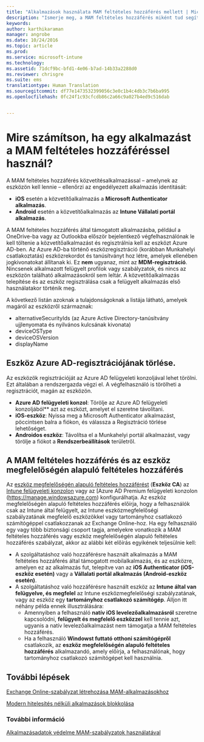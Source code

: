 ```yaml
---
title: "Alkalmazások használata MAM feltételes hozzáférés mellett | Microsoft Intune"
description: "Ismerje meg, a MAM feltételes hozzáférés miként tud segíteni abban, hogy mely alkalmazások férhessenek hozzá az O365 szolgátasaihoz."
keywords: 
author: karthikaraman
manager: angrobe
ms.date: 10/24/2016
ms.topic: article
ms.prod: 
ms.service: microsoft-intune
ms.technology: 
ms.assetid: 71dcf9bc-bfd1-4e06-b7ad-14b33a2288d0
ms.reviewer: chrisgre
ms.suite: ems
translationtype: Human Translation
ms.sourcegitcommit: df77e1473532399056c3e0c1b4c4db3c7b6ba995
ms.openlocfilehash: 0fc24f1c93cfcdb86c2a66c9a027b4ed9c516dab


---
```

# <a name="what-to-expect-when-using-an-app-with-mam-ca"></a>Mire számítson, ha egy alkalmazást a MAM feltételes hozzáféréssel használ?
A MAM feltételes hozzáférés közvetítésalkalmazással – amelynek az eszközön kell lennie – ellenőrzi az engedélyezett alkalmazás identitását:
*  **iOS** esetén a közvetítőalkalmazás a **Microsoft Authenticator alkalmazás**.
* **Android** esetén a közvetítőalkalmazás az **Intune Vállalati portál alkalmazás**. 

A MAM feltételes hozzáférés által támogatott alkalmazásba, például a OneDrive-ba vagy az Outlookba először bejelentkező végfelhasználónak le kell töltenie a közvetítőalkalmazást és regisztrálnia kell az eszközt Azure AD-ben. Az Azure AD-ba történő eszközregisztráció (korábban Munkahelyi csatlakoztatás) eszközrekordot és tanúsítványt hoz létre, amelyek ellenében jogkivonatokat állítanak ki.  Ez **nem** ugyanaz, mint az **MDM-regisztráció**. Nincsenek alkalmazott felügyelt profilok vagy szabályzatok, és nincs az eszközön található alkalmazásokról sem leltár.  A közvetítőalkalmazás telepítése és az eszköz regisztrálása csak a felügyelt alkalmazás első használatakor történik meg.

A következő listán azoknak a tulajdonságoknak a listája látható, amelyek magáról az eszközről származnak:

* alternativeSecurityIds (az Azure Active Directory-tanúsítvány ujjlenyomata és nyilvános kulcsának kivonata)
* deviceOSType
* deviceOSVersion
* displayName

## <a name="to-remove-a-device-from-azure-ad-registration"></a>Eszköz Azure AD-regisztrációjának törlése.
Az eszközök regisztrációját az Azure AD felügyeleti konzoljával lehet törölni. Ezt általában a rendszergazda végzi el.  A végfelhasználó is törölheti a regisztrációt, magán az eszközön.

* **Azure AD felügyeleti konzol**: Törölje az Azure AD felügyeleti konzoljából** azt az eszközt, amelyet el szeretne távolítani.
* **iOS-eszköz**: Nyissa meg a Microsoft Authenticator alkalmazást, pöccintsen balra a fiókon, és válassza a Regisztráció törlése lehetőséget.  
* **Androidos eszköz**: Távolítsa el a Munkahelyi portál alkalmazást, vagy törölje a fiókot a **Rendszerbeállítások** területről.



## <a name="mam-ca-with-conditional-access-based-on-device-compliance"></a>A MAM feltételes hozzáférés és az eszköz megfelelőségén alapuló feltételes hozzáférés  

Az [eszköz megfelelőségén alapuló feltételes hozzáférést](restrict-access-to-email-and-o365-services-with-microsoft-intune.md) (**Eszköz CA**) az [Intune felügyeleti konzolon](https://manage.microsoft.com) vagy az [Azure AD Premium felügyeleti konzolon (https://manage.windowsazure.com) konfigurálhatja. Az eszköz megfelelőségén alapuló feltételes hozzáférés előírja, hogy a felhasználók csak az Intune által felügyelt, az Intune eszközmegfelelőségi szabályzatának megfelelő eszközökkel vagy tartományhoz csatlakozó számítógéppel csatlakozzanak az Exchange Online-hoz.  Ha egy felhasználó egy vagy több biztonsági csoport tagja, amelyekre vonatkozik a MAM feltételes hozzáférés vagy eszköz megfelelőségén alapuló feltételes hozzáférés szabályzat, akkor az alábbi két előírás egyikének teljesülnie kell:
* A szolgáltatáshoz való hozzáférésre használt alkalmazás a MAM feltételes hozzáférés által támogatott mobilalkalmazás, és az eszközre, amelyen ez az alkalmazás fut, telepítve van az **iOS Authenticator (iOS-eszköz esetén)** vagy a **Vállalati portál alkalmazás (Android-eszköz esetén)**.
* A szolgáltatáshoz való hozzáférésre használt eszköz az **Intune által van felügyelve, és megfelel** az Intune eszközmegfelelőségi szabályzatának, vagy az eszköz egy **tartományhoz csatlakozó számítógép**.  Álljon itt néhány példa ennek illusztrálására:
  * Amennyiben a felhasználó **natív iOS levelezőalkalmazásról** szeretne kapcsolódni, **felügyelt és megfelelő eszközzel** kell tennie azt, ugyanis a natív levelezőalkalmazást nem támogatja a MAM feltételes hozzáférés.
  * Ha a felhasználó **Windowst futtató otthoni számítógépről** csatlakozik, az **eszköz megfelelőségén alapuló feltételes hozzáférés** alkalmazandó, amely előírja, a felhasználónak, hogy tartományhoz csatlakozó számítógépet kell használnia.




## <a name="next-steps"></a>További lépések
[Exchange Online-szabályzat létrehozása MAM-alkalmazásokhoz](mam-ca-for-exchange-online.md)

[Modern hitelesítés nélküli alkalmazások blokkolása](block-apps-with-no-modern-authentication.md)

### <a name="see-also"></a>További információ

[Alkalmazásadatok védelme MAM-szabályzatok használatával](protect-app-data-using-mobile-app-management-policies-with-microsoft-intune.md)



<!--HONumber=Nov16_HO2-->


